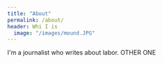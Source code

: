 ```yaml
---
title: "About"
permalink: /about/
header: Whi I is
  image: "/images/mound.JPG"
---
```


I'm a journalist who writes about labor. OTHER ONE
